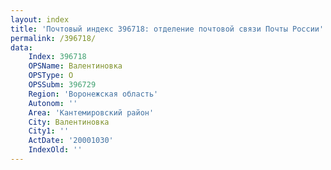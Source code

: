 ```yaml
---
layout: index
title: 'Почтовый индекс 396718: отделение почтовой связи Почты России'
permalink: /396718/
data:
    Index: 396718
    OPSName: Валентиновка
    OPSType: О
    OPSSubm: 396729
    Region: 'Воронежская область'
    Autonom: ''
    Area: 'Кантемировский район'
    City: Валентиновка
    City1: ''
    ActDate: '20001030'
    IndexOld: ''
---
```

